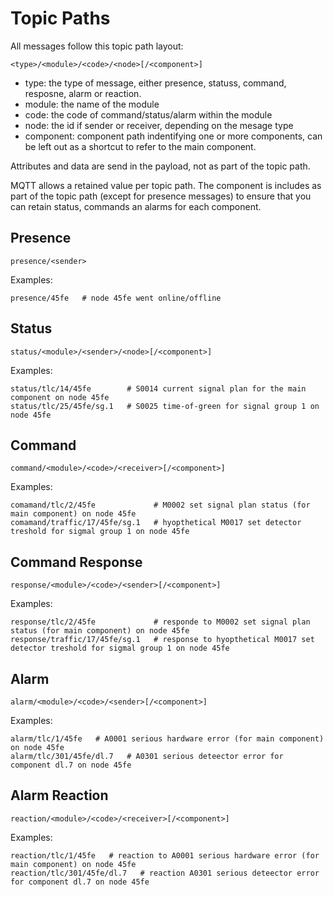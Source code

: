 # Topic Paths
All messages follow this topic path layout:

```
<type>/<module>/<code>/<node>[/<component>]
```
- type: the type of message, either presence, statuss, command, resposne, alarm or reaction.
- module: the name of the module
- code: the code of command/status/alarm within the module
- node: the id if sender or receiver, depending on the mesage type
- component: component path indentifying one or more components, can be left out as a shortcut to refer to the main component.

Attributes and data are send in the payload, not as part of the topic path.

MQTT allows a retained value per topic path. The component is includes as part of the topic path (except for presence messages) to ensure that you can retain status, commands an alarms for each component.

## Presence
```
presence/<sender>
````

Examples:
```
presence/45fe   # node 45fe went online/offline
```

## Status
```
status/<module>/<sender>/<node>[/<component>]
````

Examples:
```
status/tlc/14/45fe        # S0014 current signal plan for the main component on node 45fe
status/tlc/25/45fe/sg.1   # S0025 time-of-green for signal group 1 on node 45fe
```

## Command
```
command/<module>/<code>/<receiver>[/<component>]
````

Examples:
```
comamand/tlc/2/45fe             # M0002 set signal plan status (for main component) on node 45fe
comamand/traffic/17/45fe/sg.1   # hyopthetical M0017 set detector treshold for sigmal group 1 on node 45fe
```

## Command Response
```
response/<module>/<code>/<sender>[/<component>]
````

Examples:
```
response/tlc/2/45fe             # responde to M0002 set signal plan status (for main component) on node 45fe
response/traffic/17/45fe/sg.1   # response to hyopthetical M0017 set detector treshold for sigmal group 1 on node 45fe
```

## Alarm
```
alarm/<module>/<code>/<sender>[/<component>]
````

Examples:
```
alarm/tlc/1/45fe   # A0001 serious hardware error (for main component) on node 45fe
alarm/tlc/301/45fe/dl.7   # A0301 serious deteector error for component dl.7 on node 45fe
```

## Alarm Reaction
```
reaction/<module>/<code>/<receiver>[/<component>]
````

Examples:
```
reaction/tlc/1/45fe   # reaction to A0001 serious hardware error (for main component) on node 45fe
reaction/tlc/301/45fe/dl.7   # reaction A0301 serious deteector error for component dl.7 on node 45fe
```
